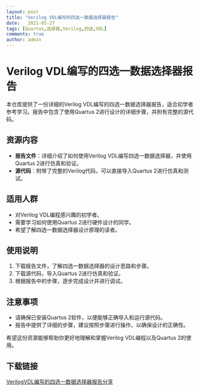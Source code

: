 ```yaml
---
layout: post
title: "Verilog VDL编写的四选一数据选择器报告"
date:   2021-05-27
tags: [Quartus,选择器,Verilog,四选,VDL]
comments: true
author: admin
---
```

# Verilog VDL编写的四选一数据选择器报告

本仓库提供了一份详细的Verilog VDL编写的四选一数据选择器报告，适合初学者参考学习。报告中包含了使用Quartus 2进行设计的详细步骤，并附有完整的源代码。

## 资源内容

- **报告文件**：详细介绍了如何使用Verilog VDL编写四选一数据选择器，并使用Quartus 2进行仿真和验证。
- **源代码**：附带了完整的Verilog代码，可以直接导入Quartus 2进行仿真和测试。

## 适用人群

- 对Verilog VDL编程感兴趣的初学者。
- 需要学习如何使用Quartus 2进行硬件设计的同学。
- 希望了解四选一数据选择器设计原理的读者。

## 使用说明

1. 下载报告文件，了解四选一数据选择器的设计思路和步骤。
2. 下载源代码，导入Quartus 2进行仿真和验证。
3. 根据报告中的步骤，逐步完成设计并进行调试。

## 注意事项

- 请确保已安装Quartus 2软件，以便能够正确导入和运行源代码。
- 报告中提供了详细的步骤，建议按照步骤进行操作，以确保设计的正确性。

希望这份资源能够帮助你更好地理解和掌握Verilog VDL编程以及Quartus 2的使用。

## 下载链接

[VerilogVDL编写的四选一数据选择器报告分享](https://pan.quark.cn/s/7dad1a9c9246)